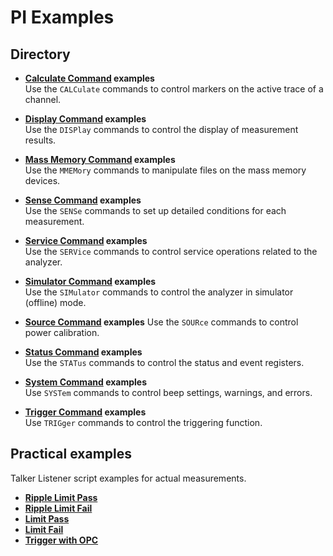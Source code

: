 # PI Examples

## Directory
* **[Calculate Command](./Calculate.txt) examples**  
Use the `CALCulate` commands to control markers on the active trace of a channel.

* **[Display Command](./Display.txt) examples**  
Use the `DISPlay` commands to control the display of measurement results.

* **[Mass Memory Command](./FormatInitiateMemory.txt) examples**  
Use the `MMEMory` commands to manipulate files on the mass memory devices.

* **[Sense Command](./Sense.txt) examples**  
Use the `SENSe` commands to set up detailed conditions for each measurement.

* **[Service Command](./Service_Source.txt) examples**  
Use the `SERVice` commands to control service operations related to the analyzer.

* **[Simulator Command](./Simulator.txt) examples**  
Use the `SIMulator` commands to control the analyzer in simulator (offline) mode.

* **[Source Command](./Service_Source.txt) examples** 
Use the `SOURce` commands to control power calibration.

* **[Status Command](./statusexample.txt) examples**  
Use the `STATus` commands to control the status and event registers.

* **[System Command](./System_Trigger.txt) examples**  
Use `SYSTem` commands to control beep settings, warnings, and errors.

* **[Trigger Command](./System_Trigger.txt) examples**  
Use `TRIGger` commands to control the triggering function.

## Practical examples
Talker Listener script examples for actual measurements.
* **[Ripple Limit Pass](./RippleLimitPass.txt)**
* **[Ripple Limit Fail](./RippleLimitFail.txt)**
* **[Limit Pass](./LimitPass.txt)**
* **[Limit Fail](./LimitFail78910.txt)**
* **[Trigger with OPC](./trigger-with-OPC.txt)**